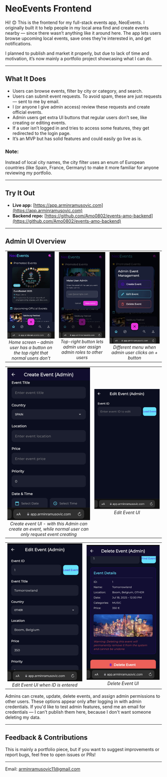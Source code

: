 # NeoEvents Frontend

Hi! 😊 This is the frontend for my full-stack events app, NeoEvents. I originally built it to help people in my local area find and create events nearby — since there wasn’t anything like it around here. The app lets users browse upcoming local events, save ones they’re interested in, and get notifications.

I planned to publish and market it properly, but due to lack of time and motivation, it’s now mainly a portfolio project showcasing what I can do.

---

## What It Does

- Users can browse events, filter by city or category, and search. 
- Users can submit event requests. To avoid spam, these are just requests — sent to me by email.
- I (or anyone I give admin access) review these requests and create official events.
- Admin users get extra UI buttons that regular users don’t see, like creating or editing events.
- If a user isn’t logged in and tries to access some features, they get redirected to the login page.
- It’s an MVP but has solid features and could easily go live as is.
  
### Note:  
Instead of local city names, the city filter uses an enum of European countries (like Spain, France, Germany) to make it more familiar for anyone reviewing my portfolio.

---

## Try It Out

- **Live app:** [https://app.arminramusovic.com](https://app.arminramusovic.com)
- **Backend repo:** [https://github.com/Amo0802/events-amo-backend](https://github.com/Amo0802/events-amo-backend)

---

## Admin UI Overview

<table>
  <tr>
    <td align="center">
      <img src="IMG_2645.jpg"><br>
      <em>Home screen – admin user has a button on the top right that normal users don't</em>
    </td>
    <td align="center">
      <img src="IMG_2646.jpg"><br>
      <em>Top-right button lets admin user assign admin roles to other users</em>
    </td>
    <td align="center">
      <img src="IMG_2647.jpg"><br>
      <em>Different menu when admin user clicks on + button</em>
    </td>
  </tr>
</table>

<table>
  <tr>
    <td align="center">
      <img src="IMG_2648.jpg"><br>
      <em>Create event UI - with this Admin can create an event, while normal user can only request event creating</em>
    </td>
    <td align="center">
      <img src="IMG_2649.jpg"><br>
      <em>Edit Event UI</em>
    </td>
  </tr>
</table>

<table>
  <tr>
    <td align="center">
      <img src="IMG_2650.jpg"><br>
      <em>Edit Event UI when ID is entered</em>
    </td>
    <td align="center">
      <img src="IMG_2651.jpg"><br>
      <em>Delete Event UI</em>
    </td>
  </tr>
</table>



Admins can create, update, delete events, and assign admin permissions to other users. These options appear only after logging in with admin credentials.
If you'd like to test admin features, send me an email for credentials — I can't publish them here, because I don't want someone deleting my data.

---

## Feedback & Contributions

This is mainly a portfolio piece, but if you want to suggest improvements or report bugs, feel free to open issues or PRs!

---

Email: arminramusovic11@gmail.com
